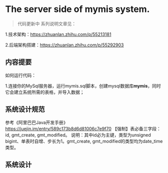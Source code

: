 # The server side of mymis system.

>代码更新中
系列说明文章见：

1.技术架构：https://zhuanlan.zhihu.com/p/55213181

2.后端架构搭建：https://zhuanlan.zhihu.com/p/55292903

## 内容提要
如何运行代码：

1.连接你的MySql服务器，运行mymis.sql脚本，创建mysql数据库**mymis**，同时它会建立系统所需的表格，并导入数据；


## 系统设计规范
参考《阿里巴巴Java开发手册》https://juejin.im/entry/589c173b8d6d81006c7e9f70
【强制】表必备三字段：id, gmt_create, gmt_modified。 说明：其中id必为主键，类型为unsigned bigint、单表时自增、步长为1。gmt_create, gmt_modified的类型均为date_time类型。

## 系统设计








